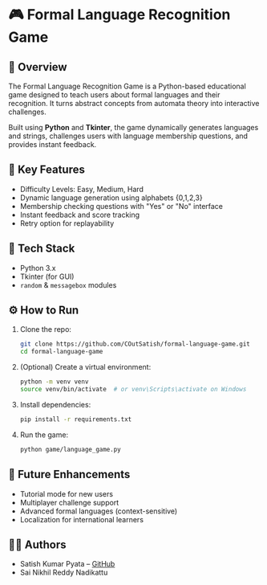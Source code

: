 # 🎮 Formal Language Recognition Game

## 📌 Overview
The Formal Language Recognition Game is a Python-based educational game designed to teach users about formal languages and their recognition. It turns abstract concepts from automata theory into interactive challenges.

Built using **Python** and **Tkinter**, the game dynamically generates languages and strings, challenges users with language membership questions, and provides instant feedback.

## 🎯 Key Features
- Difficulty Levels: Easy, Medium, Hard
- Dynamic language generation using alphabets {0,1,2,3}
- Membership checking questions with "Yes" or "No" interface
- Instant feedback and score tracking
- Retry option for replayability

## 🧰 Tech Stack
- Python 3.x
- Tkinter (for GUI)
- `random` & `messagebox` modules

## ⚙️ How to Run

1. Clone the repo:
   ```bash
   git clone https://github.com/COutSatish/formal-language-game.git
   cd formal-language-game
   ```

2. (Optional) Create a virtual environment:
   ```bash
   python -m venv venv
   source venv/bin/activate  # or venv\Scripts\activate on Windows
   ```

3. Install dependencies:
   ```bash
   pip install -r requirements.txt
   ```

4. Run the game:
   ```bash
   python game/language_game.py
   ```


## 🚀 Future Enhancements
- Tutorial mode for new users
- Multiplayer challenge support
- Advanced formal languages (context-sensitive)
- Localization for international learners

## 👨‍💻 Authors
- Satish Kumar Pyata – [GitHub](https://github.com/COutSatish)
- Sai Nikhil Reddy Nadikattu
